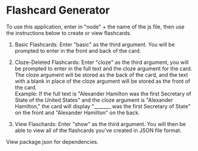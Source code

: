 # Flashcard Generator

To use this application, enter in "node" + the name of the js file, then use the instructions below to create or view flashcards.

1. Basic Flashcards:
    Enter "basic" as the third argument. You will be prompted to enter in the front and back of the card.
    

2. Cloze-Deleted Flashcards:
    Enter "cloze" as the third argument, you will be prompted to enter in the full text and the cloze argument for the card. The cloze argument will be stored as the back of the card, and the text with a blank in place of the cloze argument will be stored as the front of the card. <br>
Example: If the full text is "Alexander Hamilton was the first Secretary of State of the United States" and the cloze argument is "Alexander Hamilton," the card will display "_______ was the first Secretary of State" on the front and "Alexander Hamilton" on the back.

3. View Flaschards:
    Enter "show" as the third argument. You will then be able to view all of the flashcards you've created in JSON file format.

View package.json for dependencies.



